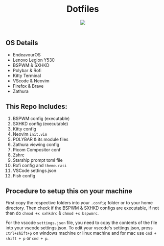 <div align="center">
<h1>Dotfiles</h1>
</div>
<div align="center">
<image src="./assets/screenshot.png"/>
</div>
<br />

## OS Details

- EndeavourOS
- Lenovo Legion Y530
- BSPWM & SXHKD
- Polybar & Rofi
- Kitty Terminal
- VScode & Neovim
- Firefox & Brave
- Zathura

## This Repo Includes:

1. BSPWM config (executable)
2. SXHKD config (executable)
3. Kitty config
4. Neovim `init.vim`
5. POLYBAR & its module files
6. Zathura viewing config
7. Picom Compositor conf
8. Zshrc
9. Starship prompt toml file
10. Rofi config and `theme.rasi`
11. VSCode settings.json
12. Fish config

## Procedure to setup this on your machine

First copy the respective folders into your `.config` folder or to your home directory. Then check if the BSPWM & SXHKD configs are executable, if not then do `chmod +x sxhkdrc` & `chmod +x bspwmrc`.

For the vscode `settings.json` file, you need to copy the contents of the file into your vscode settings.json. To edit your vscode's settings.json, press `ctrl+shift+p` on windows machine or linux machine and for mac use `cmd + shift + p` or `cmd + p`.
